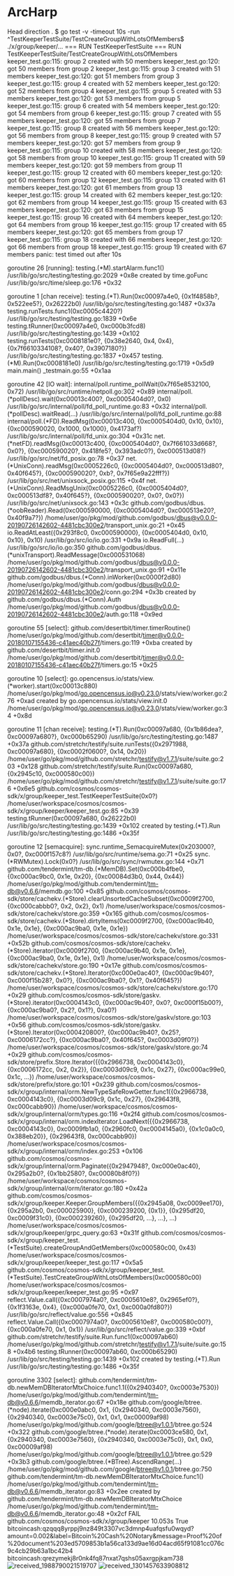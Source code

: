 # ArcHarp
Head direction .
 $ go test -v -timeout 10s -run ^TestKeeperTestSuite/TestCreateGroupWithLotsOfMembers$ ./x/group/keeper/... 
=== RUN   TestKeeperTestSuite
=== RUN   TestKeeperTestSuite/TestCreateGroupWithLotsOfMembers
    keeper_test.go:115: group 2 created with 50 members
    keeper_test.go:120: got 50 members from group 2
    keeper_test.go:115: group 3 created with 51 members
    keeper_test.go:120: got 51 members from group 3
    keeper_test.go:115: group 4 created with 52 members
    keeper_test.go:120: got 52 members from group 4
    keeper_test.go:115: group 5 created with 53 members
    keeper_test.go:120: got 53 members from group 5
    keeper_test.go:115: group 6 created with 54 members
    keeper_test.go:120: got 54 members from group 6
    keeper_test.go:115: group 7 created with 55 members
    keeper_test.go:120: got 55 members from group 7
    keeper_test.go:115: group 8 created with 56 members
    keeper_test.go:120: got 56 members from group 8
    keeper_test.go:115: group 9 created with 57 members
    keeper_test.go:120: got 57 members from group 9
    keeper_test.go:115: group 10 created with 58 members
    keeper_test.go:120: got 58 members from group 10
    keeper_test.go:115: group 11 created with 59 members
    keeper_test.go:120: got 59 members from group 11
    keeper_test.go:115: group 12 created with 60 members
    keeper_test.go:120: got 60 members from group 12
    keeper_test.go:115: group 13 created with 61 members
    keeper_test.go:120: got 61 members from group 13
    keeper_test.go:115: group 14 created with 62 members
    keeper_test.go:120: got 62 members from group 14
    keeper_test.go:115: group 15 created with 63 members
    keeper_test.go:120: got 63 members from group 15
    keeper_test.go:115: group 16 created with 64 members
    keeper_test.go:120: got 64 members from group 16
    keeper_test.go:115: group 17 created with 65 members
    keeper_test.go:120: got 65 members from group 17
    keeper_test.go:115: group 18 created with 66 members
    keeper_test.go:120: got 66 members from group 18
    keeper_test.go:115: group 19 created with 67 members
panic: test timed out after 10s

goroutine 26 [running]:
testing.(*M).startAlarm.func1()
        /usr/lib/go/src/testing/testing.go:2029 +0x8e
created by time.goFunc
        /usr/lib/go/src/time/sleep.go:176 +0x32

goroutine 1 [chan receive]:
testing.(*T).Run(0xc00097a4e0, {0x1f4858b?, 0x522ee5?}, 0x26222b0)
        /usr/lib/go/src/testing/testing.go:1487 +0x37a
testing.runTests.func1(0xc0005c4420?)
        /usr/lib/go/src/testing/testing.go:1839 +0x6e
testing.tRunner(0xc00097a4e0, 0xc000b3fcd8)
        /usr/lib/go/src/testing/testing.go:1439 +0x102
testing.runTests(0xc0008181e0?, {0x38e2640, 0x4, 0x4}, {0x7f6610334108?, 0x40?, 0x3907180?})
        /usr/lib/go/src/testing/testing.go:1837 +0x457
testing.(*M).Run(0xc0008181e0)
        /usr/lib/go/src/testing/testing.go:1719 +0x5d9
main.main()
        _testmain.go:55 +0x1aa

goroutine 42 [IO wait]:
internal/poll.runtime_pollWait(0x7f65e8532100, 0x72)
        /usr/lib/go/src/runtime/netpoll.go:302 +0x89
internal/poll.(*pollDesc).wait(0xc00013c400?, 0xc0005404d0?, 0x0)
        /usr/lib/go/src/internal/poll/fd_poll_runtime.go:83 +0x32
internal/poll.(*pollDesc).waitRead(...)
        /usr/lib/go/src/internal/poll/fd_poll_runtime.go:88
internal/poll.(*FD).ReadMsg(0xc00013c400, {0xc0005404d0, 0x10, 0x10}, {0xc000590020, 0x1000, 0x1000}, 0x4173af?)
        /usr/lib/go/src/internal/poll/fd_unix.go:304 +0x31c
net.(*netFD).readMsg(0xc00013c400, {0xc0005404d0?, 0x7f661033d668?, 0x0?}, {0xc000590020?, 0x418fe5?, 0x393adc0?}, 0xc000513d08?)
        /usr/lib/go/src/net/fd_posix.go:78 +0x37
net.(*UnixConn).readMsg(0xc0005226c0, {0xc0005404d0?, 0xc000513d80?, 0x40f645?}, {0xc000590020?, 0xb?, 0x7f65e9a22fff?})
        /usr/lib/go/src/net/unixsock_posix.go:115 +0x4f
net.(*UnixConn).ReadMsgUnix(0xc0005226c0, {0xc0005404d0?, 0xc000513df8?, 0x40f645?}, {0xc000590020?, 0x0?, 0x0?})
        /usr/lib/go/src/net/unixsock.go:143 +0x3c
github.com/godbus/dbus.(*oobReader).Read(0xc000590000, {0xc0005404d0?, 0xc000513e20?, 0x40f9a7?})
        /home/user/go/pkg/mod/github.com/godbus/dbus@v0.0.0-20190726142602-4481cbc300e2/transport_unix.go:21 +0x45
io.ReadAtLeast({0x293f8c0, 0xc000590000}, {0xc0005404d0, 0x10, 0x10}, 0x10)
        /usr/lib/go/src/io/io.go:331 +0x9a
io.ReadFull(...)
        /usr/lib/go/src/io/io.go:350
github.com/godbus/dbus.(*unixTransport).ReadMessage(0xc000531068)
        /home/user/go/pkg/mod/github.com/godbus/dbus@v0.0.0-20190726142602-4481cbc300e2/transport_unix.go:91 +0x11e
github.com/godbus/dbus.(*Conn).inWorker(0xc0000f2d80)
        /home/user/go/pkg/mod/github.com/godbus/dbus@v0.0.0-20190726142602-4481cbc300e2/conn.go:294 +0x3b
created by github.com/godbus/dbus.(*Conn).Auth
        /home/user/go/pkg/mod/github.com/godbus/dbus@v0.0.0-20190726142602-4481cbc300e2/auth.go:118 +0x9ed

goroutine 55 [select]:
github.com/desertbit/timer.timerRoutine()
        /home/user/go/pkg/mod/github.com/desertbit/timer@v0.0.0-20180107155436-c41aec40b27f/timers.go:119 +0xba
created by github.com/desertbit/timer.init.0
        /home/user/go/pkg/mod/github.com/desertbit/timer@v0.0.0-20180107155436-c41aec40b27f/timers.go:15 +0x25

goroutine 10 [select]:
go.opencensus.io/stats/view.(*worker).start(0xc00013c880)
        /home/user/go/pkg/mod/go.opencensus.io@v0.23.0/stats/view/worker.go:276 +0xad
created by go.opencensus.io/stats/view.init.0
        /home/user/go/pkg/mod/go.opencensus.io@v0.23.0/stats/view/worker.go:34 +0x8d

goroutine 11 [chan receive]:
testing.(*T).Run(0xc00097a680, {0x1b86dea?, 0xc00097a680?}, 0xc000b65290)
        /usr/lib/go/src/testing/testing.go:1487 +0x37a
github.com/stretchr/testify/suite.runTests({0x2971988, 0xc00097a680}, {0xc0002f0600?, 0x14, 0x20})
        /home/user/go/pkg/mod/github.com/stretchr/testify@v1.7.1/suite/suite.go:203 +0x128
github.com/stretchr/testify/suite.Run(0xc00097a680, {0x2945c10, 0xc000580c00})
        /home/user/go/pkg/mod/github.com/stretchr/testify@v1.7.1/suite/suite.go:176 +0x6e5
github.com/cosmos/cosmos-sdk/x/group/keeper_test.TestKeeperTestSuite(0x0?)
        /home/user/workspace/cosmos/cosmos-sdk/x/group/keeper/keeper_test.go:85 +0x39
testing.tRunner(0xc00097a680, 0x26222b0)
        /usr/lib/go/src/testing/testing.go:1439 +0x102
created by testing.(*T).Run
        /usr/lib/go/src/testing/testing.go:1486 +0x35f

goroutine 12 [semacquire]:
sync.runtime_SemacquireMutex(0x203000?, 0x0?, 0xc000f157c8?)
        /usr/lib/go/src/runtime/sema.go:71 +0x25
sync.(*RWMutex).Lock(0x0?)
        /usr/lib/go/src/sync/rwmutex.go:144 +0x71
github.com/tendermint/tm-db.(*MemDB).Set(0xc000b4fbe0, {0xc000ac9bc0, 0x1e, 0x20}, {0xc00084d3b0, 0x44, 0x44})
        /home/user/go/pkg/mod/github.com/tendermint/tm-db@v0.6.6/memdb.go:100 +0x85
github.com/cosmos/cosmos-sdk/store/cachekv.(*Store).clearUnsortedCacheSubset(0xc0009f2700, {0xc000cabbb0?, 0x2, 0x2}, 0x1)
        /home/user/workspace/cosmos/cosmos-sdk/store/cachekv/store.go:359 +0x165
github.com/cosmos/cosmos-sdk/store/cachekv.(*Store).dirtyItems(0xc0009f2700, {0xc000ac9b40, 0x1e, 0x1e}, {0xc000ac9ba0, 0x1e, 0x1e})
        /home/user/workspace/cosmos/cosmos-sdk/store/cachekv/store.go:331 +0x52b
github.com/cosmos/cosmos-sdk/store/cachekv.(*Store).iterator(0xc0009f2700, {0xc000ac9b40, 0x1e, 0x1e}, {0xc000ac9ba0, 0x1e, 0x1e}, 0x1)
        /home/user/workspace/cosmos/cosmos-sdk/store/cachekv/store.go:190 +0x17e
github.com/cosmos/cosmos-sdk/store/cachekv.(*Store).Iterator(0xc000e0ac40?, {0xc000ac9b40?, 0xc000f15b28?, 0x0?}, {0xc000ac9ba0?, 0x1?, 0x40f645?})
        /home/user/workspace/cosmos/cosmos-sdk/store/cachekv/store.go:170 +0x29
github.com/cosmos/cosmos-sdk/store/gaskv.(*Store).iterator(0xc0004143c0, {0xc000ac9b40?, 0x0?, 0xc000f15b00?}, {0xc000ac9ba0?, 0x2?, 0x1?}, 0xa0?)
        /home/user/workspace/cosmos/cosmos-sdk/store/gaskv/store.go:103 +0x56
github.com/cosmos/cosmos-sdk/store/gaskv.(*Store).Iterator(0xc000420800?, {0xc000ac9b40?, 0x25?, 0xc0006172cc?}, {0xc000ac9ba0?, 0x40f645?, 0xc0003d09f0?})
        /home/user/workspace/cosmos/cosmos-sdk/store/gaskv/store.go:74 +0x29
github.com/cosmos/cosmos-sdk/store/prefix.Store.Iterator({{0x2966738, 0xc0004143c0}, {0xc0006172cc, 0x2, 0x2}}, {0xc0003d09c9, 0x1c, 0x27}, {0xc000ac99e0, 0x1c, ...})
        /home/user/workspace/cosmos/cosmos-sdk/store/prefix/store.go:101 +0x239
github.com/cosmos/cosmos-sdk/x/group/internal/orm.NewTypeSafeRowGetter.func1({0x2966738, 0xc0004143c0}, {0xc0003d09c9, 0x1c, 0x27}, {0x29643f8, 0xc000cabb90})
        /home/user/workspace/cosmos/cosmos-sdk/x/group/internal/orm/types.go:116 +0x2f4
github.com/cosmos/cosmos-sdk/x/group/internal/orm.indexIterator.LoadNext({{0x2966738, 0xc0004143c0}, 0xc0009fb1a0, {0x2960fc0, 0xc0004145a0}, {0x1c0a0c0, 0x388eb20}}, {0x29643f8, 0xc000cabb90})
        /home/user/workspace/cosmos/cosmos-sdk/x/group/internal/orm/index.go:253 +0x106
github.com/cosmos/cosmos-sdk/x/group/internal/orm.Paginate({0x2947948?, 0xc000e0ac40}, 0x295a2b0?, {0x1bb2580?, 0xc00080b8f0?})
        /home/user/workspace/cosmos/cosmos-sdk/x/group/internal/orm/iterator.go:180 +0x42a
github.com/cosmos/cosmos-sdk/x/group/keeper.Keeper.GroupMembers({{0x2945a08, 0xc0009ee170}, {0x295a2b0, 0xc000025900}, {0xc000239200, {0x1}}, {0x295df20, 0xc0009f31c0}, {0xc000239260}, {0x295df20, ...}, ...}, ...)
        /home/user/workspace/cosmos/cosmos-sdk/x/group/keeper/grpc_query.go:63 +0x31f
github.com/cosmos/cosmos-sdk/x/group/keeper_test.(*TestSuite).createGroupAndGetMembers(0xc000580c00, 0x43)
        /home/user/workspace/cosmos/cosmos-sdk/x/group/keeper/keeper_test.go:117 +0x5a5
github.com/cosmos/cosmos-sdk/x/group/keeper_test.(*TestSuite).TestCreateGroupWithLotsOfMembers(0xc000580c00)
        /home/user/workspace/cosmos/cosmos-sdk/x/group/keeper/keeper_test.go:95 +0x97
reflect.Value.call({0xc0007974a0?, 0xc0005610e8?, 0x2965ef0?}, {0x1f3163e, 0x4}, {0xc000a0fe70, 0x1, 0xc000a0fd80?})
        /usr/lib/go/src/reflect/value.go:556 +0x845
reflect.Value.Call({0xc0007974a0?, 0xc0005610e8?, 0xc000580c00?}, {0xc000a0fe70, 0x1, 0x1})
        /usr/lib/go/src/reflect/value.go:339 +0xbf
github.com/stretchr/testify/suite.Run.func1(0xc00097ab60)
        /home/user/go/pkg/mod/github.com/stretchr/testify@v1.7.1/suite/suite.go:158 +0x4b6
testing.tRunner(0xc00097ab60, 0xc000b65290)
        /usr/lib/go/src/testing/testing.go:1439 +0x102
created by testing.(*T).Run
        /usr/lib/go/src/testing/testing.go:1486 +0x35f

goroutine 3302 [select]:
github.com/tendermint/tm-db.newMemDBIteratorMtxChoice.func1.1({0x2940340?, 0xc0003e7530})
        /home/user/go/pkg/mod/github.com/tendermint/tm-db@v0.6.6/memdb_iterator.go:67 +0x18e
github.com/google/btree.(*node).iterate(0xc000e0abc0, 0x1, {0x2940340, 0xc0003e7560}, {0x2940340, 0xc0003e75c0}, 0x1, 0x1, 0xc00009af98)
        /home/user/go/pkg/mod/github.com/google/btree@v1.0.1/btree.go:524 +0x322
github.com/google/btree.(*node).iterate(0xc0003ce580, 0x1, {0x2940340, 0xc0003e7560}, {0x2940340, 0xc0003e75c0}, 0x1, 0x0, 0xc00009af98)
        /home/user/go/pkg/mod/github.com/google/btree@v1.0.1/btree.go:529 +0x3b3
github.com/google/btree.(*BTree).AscendRange(...)
        /home/user/go/pkg/mod/github.com/google/btree@v1.0.1/btree.go:750
github.com/tendermint/tm-db.newMemDBIteratorMtxChoice.func1()
        /home/user/go/pkg/mod/github.com/tendermint/tm-db@v0.6.6/memdb_iterator.go:83 +0x2ee
created by github.com/tendermint/tm-db.newMemDBIteratorMtxChoice
        /home/user/go/pkg/mod/github.com/tendermint/tm-db@v0.6.6/memdb_iterator.go:48 +0x2cf
FAIL    github.com/cosmos/cosmos-sdk/x/group/keeper     10.053s
True 
bitcoincash:qzqqq8yrppj9nz849t3307vc3dmnp4uafqsfu0wqyd?amount=0.002&label=Bitcoin%20Cash%20Notary&message=Proof%20of%20document%203ed5709853b1a56ca133d9ae16d04acd65f91081cc076c9c4cb29b63a1bc42b4
bitcoincash:qrezymekj8r0nk4fq87nxat7qshs05axrgpjkam738![received_1988790021519707](https://github.com/Aroc902322/ArcHarp/assets/131215639/94260cb7-2e2d-4ec3-8350-119087fca912)
![received_1301457633908812](https://github.com/Aroc902322/ArcHarp/assets/131215639/825a6d56-b36c-4b2c-9c92-1a3651f0c3c0)

